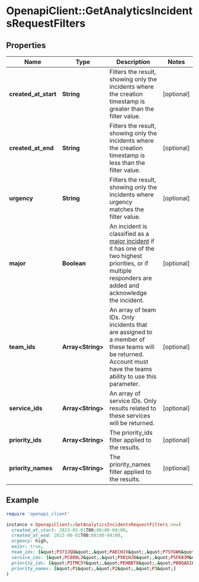 # OpenapiClient::GetAnalyticsIncidentsRequestFilters

## Properties

| Name | Type | Description | Notes |
| ---- | ---- | ----------- | ----- |
| **created_at_start** | **String** | Filters the result, showing only the incidents where the creation timestamp is greater than the filter value. | [optional] |
| **created_at_end** | **String** | Filters the result, showing only the incidents where the creation timestamp is less than the filter value. | [optional] |
| **urgency** | **String** | Filters the result, showing only the incidents where urgency matches the filter value. | [optional] |
| **major** | **Boolean** | An incident is classified as a [major incident](https://support.pagerduty.com/docs/operational-reviews#major-incidents) if it has one of the two highest priorities, or if multiple responders are added and acknowledge the incident. | [optional] |
| **team_ids** | **Array&lt;String&gt;** | An array of team IDs. Only incidents that are assigned to a member of these teams will be returned. Account must have the teams ability to use this parameter. | [optional] |
| **service_ids** | **Array&lt;String&gt;** | An array of service IDs. Only results related to these services will be returned. | [optional] |
| **priority_ids** | **Array&lt;String&gt;** | The priority_ids filter applied to the results. | [optional] |
| **priority_names** | **Array&lt;String&gt;** | The priority_names filter applied to the results. | [optional] |

## Example

```ruby
require 'openapi_client'

instance = OpenapiClient::GetAnalyticsIncidentsRequestFilters.new(
  created_at_start: 2023-05-01T00:00:00-04:00,
  created_at_end: 2023-06-01T00:00:00-04:00,
  urgency: high,
  major: true,
  team_ids: [&quot;P373JQQ&quot;,&quot;PAECHJV&quot;,&quot;P7SYGW6&quot;],
  service_ids: [&quot;PC8O0L3&quot;,&quot;PX01HJD&quot;,&quot;P5FK83M&quot;],
  priority_ids: [&quot;PITMC5Y&quot;,&quot;PEHBBT8&quot;,&quot;PB8QADI&quot;],
  priority_names: [&quot;P1&quot;,&quot;P2&quot;,&quot;P3&quot;]
)
```

